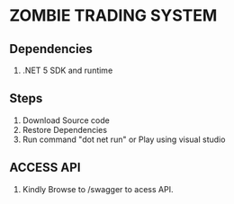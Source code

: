 # ZOMBIE TRADING SYSTEM

## Dependencies
  1.  .NET 5 SDK and runtime

## Steps

  1. Download Source code
  2. Restore Dependencies
  3. Run command "dot net run" or Play using visual studio

## ACCESS API
 1. Kindly Browse to /swagger to acess API.
